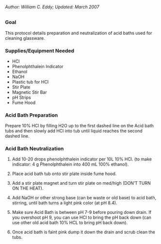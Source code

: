 ###### Author: William C. Eddy; Updated: March 2007

### Goal

This protocol details preparation and neutralization of acid baths used
for cleaning glassware.

### Supplies/Equipment Needed

-   HCl
-   Phenolphthalein Indicator
-   Ethanol
-   NaOH
-   Plastic tub for HCl
-   Stir Plate
-   Magnetic Stir Bar
-   pH Strips
-   Fume Hood

### Acid Bath Preparation

Prepare 10% HCl by filling H2O up to the first dashed line on the Acid
bath tubs and then slowly add HCl into tub until liquid reaches the
second dashed line.

### Acid Bath Neutralization

1.  Add 10-20 drops phenolphthalein indicator per 10L 10% HCl. (to make
    indicator: 4 g Phenolphthalein into 400 mL 100% ethanol).

2.  Place acid bath tub onto stir plate inside fume hood.

3.  Add a stir plate magnet and turn stir plate on med/high (DON’T TURN
    ON THE HEAT).

4.  Add NaOH or other strong base (can be waste or old base) to acid
    bath, stirring, until bath turns a light pink color (at pH 8.4).

5.  Make sure Acid Bath is between pH 7-9 before pouring down drain. If
    you overshoot pH 9, you can use HCl to bring the pH back down (can
    use other old acid bath 10% HCL to bring pH back down).

6.  Once acid bath is faint pink dump it down the drain and scrub clean
    the tubs.

